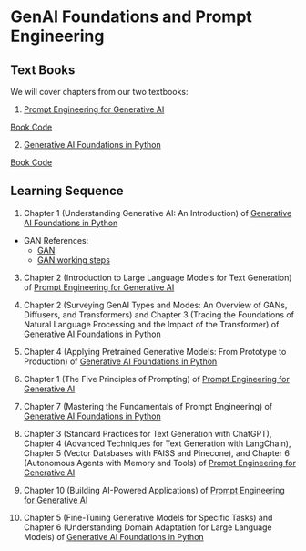 # GenAI Foundations and Prompt Engineering

## Text Books

We will cover chapters from our two textbooks: 

1. [Prompt Engineering for Generative AI](https://www.oreilly.com/library/view/prompt-engineering-for/9781098153427/)

[Book Code](https://github.com/BrightPool/prompt-engineering-for-generative-ai-examples)

2. [Generative AI Foundations in Python](https://www.amazon.com/Generative-Foundations-Python-techniques-challenges/dp/1835460828/ref=sr_1_6)

[Book Code](https://github.com/PacktPublishing/Generative-AI-Foundations-in-Python)

## Learning Sequence

1. Chapter 1 (Understanding Generative AI: An Introduction) of [Generative AI Foundations in Python](https://www.amazon.com/Generative-Foundations-Python-techniques-challenges/dp/1835460828/ref=sr_1_6)
  *  GAN References:
      * [GAN](https://miro.medium.com/v2/resize:fit:1400/1*YWM0LmH0HLktBpZRyL_9jw.gif)
      * [GAN working steps](https://chatgpt.com/share/5e34a1f2-3fab-41f8-a657-383bcf382af3)
  
  
      

3. Chapter 2 (Introduction to Large Language Models for Text Generation) of [Prompt Engineering for Generative AI](https://www.oreilly.com/library/view/prompt-engineering-for/9781098153427/)

4. Chapter 2 (Surveying GenAI Types and Modes: An Overview of GANs, Diffusers, and Transformers) and Chapter 3 (Tracing the Foundations of Natural Language Processing and the Impact of the Transformer) of [Generative AI Foundations in Python](https://www.amazon.com/Generative-Foundations-Python-techniques-challenges/dp/1835460828/ref=sr_1_6)

5. Chapter 4 (Applying Pretrained Generative Models: From Prototype to Production) of [Generative AI Foundations in Python](https://www.amazon.com/Generative-Foundations-Python-techniques-challenges/dp/1835460828/ref=sr_1_6)

6. Chapter 1 (The Five Principles of Prompting) of [Prompt Engineering for Generative AI](https://www.oreilly.com/library/view/prompt-engineering-for/9781098153427/)

7. Chapter 7 (Mastering the Fundamentals of Prompt Engineering) of [Generative AI Foundations in Python](https://www.amazon.com/Generative-Foundations-Python-techniques-challenges/dp/1835460828/ref=sr_1_6)

8. Chapter 3 (Standard Practices for Text Generation with ChatGPT), Chapter 4 (Advanced Techniques for Text Generation with LangChain), Chapter 5 (Vector Databases with FAISS and Pinecone), and Chapter 6 (Autonomous Agents with Memory and Tools) of [Prompt Engineering for Generative AI](https://www.oreilly.com/library/view/prompt-engineering-for/9781098153427/)

9. Chapter 10 (Building AI-Powered Applications) of [Prompt Engineering for Generative AI](https://www.oreilly.com/library/view/prompt-engineering-for/9781098153427/)

10. Chapter 5 (Fine-Tuning Generative Models for Specific Tasks) and Chapter 6 (Understanding Domain Adaptation for Large Language Models) of [Generative AI Foundations in Python](https://www.amazon.com/Generative-Foundations-Python-techniques-challenges/dp/1835460828/ref=sr_1_6)
